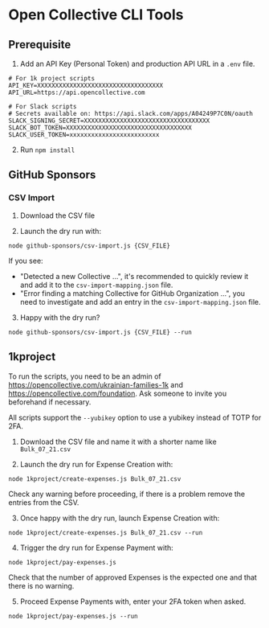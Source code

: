 # Open Collective CLI Tools

## Prerequisite

1. Add an API Key (Personal Token) and production API URL in a `.env` file.

```
# For 1k project scripts
API_KEY=XXXXXXXXXXXXXXXXXXXXXXXXXXXXXXXXXXX
API_URL=https://api.opencollective.com

# For Slack scripts
# Secrets available on: https://api.slack.com/apps/A04249P7C0N/oauth
SLACK_SIGNING_SECRET=XXXXXXXXXXXXXXXXXXXXXXXXXXXXXXXXXXX
SLACK_BOT_TOKEN=XXXXXXXXXXXXXXXXXXXXXXXXXXXXXXXXXXX
SLACK_USER_TOKEN=xxxxxxxxxxxxxxxxxxxxxxxxx
```

2. Run `npm install`

## GitHub Sponsors

### CSV Import

1. Download the CSV file

2. Launch the dry run with:

`node github-sponsors/csv-import.js {CSV_FILE}`

If you see:

- "Detected a new Collective ...", it's recommended to quickly review it and add it to the `csv-import-mapping.json` file.
- "Error finding a matching Collective for GitHub Organization ...", you need to investigate and add an entry in the `csv-import-mapping.json` file.

3. Happy with the dry run?

`node github-sponsors/csv-import.js {CSV_FILE} --run`

## 1kproject

To run the scripts, you need to be an admin of https://opencollective.com/ukrainian-families-1k and https://opencollective.com/foundation. Ask someone to invite you beforehand if necessary.

All scripts support the `--yubikey` option to use a yubikey instead of TOTP for 2FA.

1. Download the CSV file and name it with a shorter name like `Bulk_07_21.csv`

2. Launch the dry run for Expense Creation with:

`node 1kproject/create-expenses.js Bulk_07_21.csv`

Check any warning before proceeding, if there is a problem remove the entries from the CSV.

3. Once happy with the dry run, launch Expense Creation with:

`node 1kproject/create-expenses.js Bulk_07_21.csv --run`

4. Trigger the dry run for Expense Payment with:

`node 1kproject/pay-expenses.js`

Check that the number of approved Expenses is the expected one and that there is no warning.

5. Proceed Expense Payments with, enter your 2FA token when asked.

`node 1kproject/pay-expenses.js --run`

